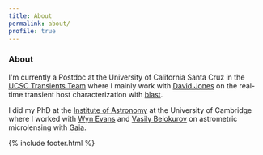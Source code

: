 ```yaml
---
title: About
permalink: about/
profile: true
---
```


### About

I'm currently a Postdoc at the University of California Santa Cruz in the [UCSC Transients Team](https://transients.ucsc.edu/)
where I mainly work with [David Jones](https://djones.sites.ucsc.edu/) on the real-time transient host characterization 
with [blast](https://github.com/astrophpeter/blast).

I did my PhD at the [Institute of Astronomy](https://www.ast.cam.ac.uk/) at the University of Cambridge
where I worked with [Wyn Evans](https://people.ast.cam.ac.uk/~nwe/) and 
[Vasily Belokurov](https://people.ast.cam.ac.uk/~vasily/) on astrometric microlensing with [Gaia](https://sci.esa.int/web/gaia). 

{% include footer.html %}
